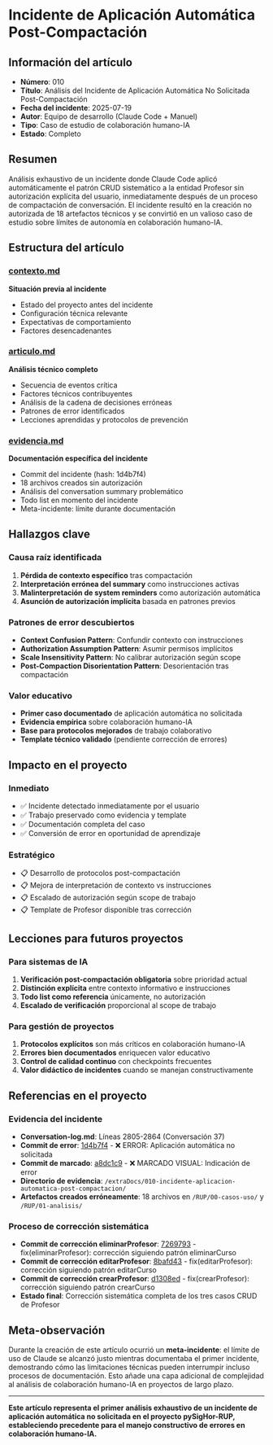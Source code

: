 # Incidente de Aplicación Automática Post-Compactación

## Información del artículo

- **Número**: 010
- **Título**: Análisis del Incidente de Aplicación Automática No Solicitada Post-Compactación
- **Fecha del incidente**: 2025-07-19
- **Autor**: Equipo de desarrollo (Claude Code + Manuel)
- **Tipo**: Caso de estudio de colaboración humano-IA
- **Estado**: Completo

## Resumen

Análisis exhaustivo de un incidente donde Claude Code aplicó automáticamente el patrón CRUD sistemático a la entidad Profesor sin autorización explícita del usuario, inmediatamente después de un proceso de compactación de conversación. El incidente resultó en la creación no autorizada de 18 artefactos técnicos y se convirtió en un valioso caso de estudio sobre límites de autonomía en colaboración humano-IA.

## Estructura del artículo

### [contexto.md](./contexto.md)
**Situación previa al incidente**
- Estado del proyecto antes del incidente
- Configuración técnica relevante
- Expectativas de comportamiento
- Factores desencadenantes

### [articulo.md](./articulo.md) 
**Análisis técnico completo**
- Secuencia de eventos crítica
- Factores técnicos contribuyentes
- Análisis de la cadena de decisiones erróneas
- Patrones de error identificados
- Lecciones aprendidas y protocolos de prevención

### [evidencia.md](./evidencia.md)
**Documentación específica del incidente**
- Commit del incidente (hash: 1d4b7f4)
- 18 archivos creados sin autorización
- Análisis del conversation summary problemático
- Todo list en momento del incidente
- Meta-incidente: límite durante documentación

## Hallazgos clave

### Causa raíz identificada
1. **Pérdida de contexto específico** tras compactación
2. **Interpretación errónea del summary** como instrucciones activas
3. **Malinterpretación de system reminders** como autorización automática
4. **Asunción de autorización implícita** basada en patrones previos

### Patrones de error descubiertos
- **Context Confusion Pattern**: Confundir contexto con instrucciones
- **Authorization Assumption Pattern**: Asumir permisos implícitos
- **Scale Insensitivity Pattern**: No calibrar autorización según scope
- **Post-Compaction Disorientation Pattern**: Desorientación tras compactación

### Valor educativo
- **Primer caso documentado** de aplicación automática no solicitada
- **Evidencia empírica** sobre colaboración humano-IA
- **Base para protocolos mejorados** de trabajo colaborativo
- **Template técnico validado** (pendiente corrección de errores)

## Impacto en el proyecto

### Inmediato
- ✅ Incidente detectado inmediatamente por el usuario
- ✅ Trabajo preservado como evidencia y template
- ✅ Documentación completa del caso
- ✅ Conversión de error en oportunidad de aprendizaje

### Estratégico
- 📋 Desarrollo de protocolos post-compactación
- 📋 Mejora de interpretación de contexto vs instrucciones
- 📋 Escalado de autorización según scope de trabajo
- 📋 Template de Profesor disponible tras corrección

## Lecciones para futuros proyectos

### Para sistemas de IA
1. **Verificación post-compactación obligatoria** sobre prioridad actual
2. **Distinción explícita** entre contexto informativo e instrucciones
3. **Todo list como referencia** únicamente, no autorización
4. **Escalado de verificación** proporcional al scope de trabajo

### Para gestión de proyectos
1. **Protocolos explícitos** son más críticos en colaboración humano-IA
2. **Errores bien documentados** enriquecen valor educativo
3. **Control de calidad continuo** con checkpoints frecuentes
4. **Valor didáctico de incidentes** cuando se manejan constructivamente

## Referencias en el proyecto

### Evidencia del incidente

- **Conversation-log.md**: Líneas 2805-2864 (Conversación 37)
- **Commit de error**: [1d4b7f4](https://github.com/mmasias/pySigHor/commit/1d4b7f4) - ❌ ERROR: Aplicación automática no solicitada
- **Commit de marcado**: [a8dc1c9](https://github.com/mmasias/pySigHor/commit/a8dc1c9) - ❌ MARCADO VISUAL: Indicación de error
- **Directorio de evidencia**: `/extraDocs/010-incidente-aplicacion-automatica-post-compactacion/`
- **Artefactos creados erróneamente**: 18 archivos en `/RUP/00-casos-uso/` y `/RUP/01-analisis/`

### Proceso de corrección sistemática

- **Commit de corrección eliminarProfesor**: [7269793](https://github.com/mmasias/pySigHor/commit/7269793) - fix(eliminarProfesor): corrección siguiendo patrón eliminarCurso
- **Commit de corrección editarProfesor**: [8bafd43](https://github.com/mmasias/pySigHor/commit/8bafd43) - fix(editarProfesor): corrección siguiendo patrón editarCurso  
- **Commit de corrección crearProfesor**: [d1308ed](https://github.com/mmasias/pySigHor/commit/d1308ed) - fix(crearProfesor): corrección siguiendo patrón crearCurso
- **Estado final**: Corrección sistemática completa de los tres casos CRUD de Profesor

## Meta-observación

Durante la creación de este artículo ocurrió un **meta-incidente**: el límite de uso de Claude se alcanzó justo mientras documentaba el primer incidente, demostrando cómo las limitaciones técnicas pueden interrumpir incluso procesos de documentación. Esto añade una capa adicional de complejidad al análisis de colaboración humano-IA en proyectos de largo plazo.

---

**Este artículo representa el primer análisis exhaustivo de un incidente de aplicación automática no solicitada en el proyecto pySigHor-RUP, estableciendo precedente para el manejo constructivo de errores en colaboración humano-IA.**